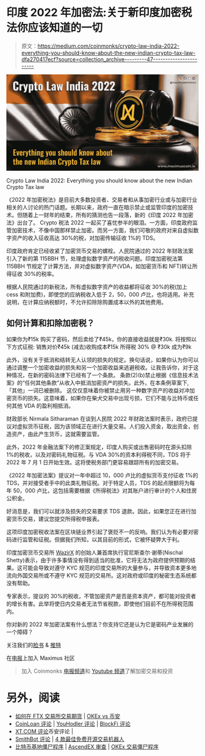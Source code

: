 # 印度 2022 年加密法:关于新印度加密税法你应该知道的一切

> 原文：<https://medium.com/coinmonks/crypto-law-india-2022-everything-you-should-know-about-the-new-indian-crypto-tax-law-dfa270417ecf?source=collection_archive---------47----------------------->

![](img/34b53bd6c9f7f76286f7de010d14be34.png)

Crypto Law India 2022: Everything you should know about the new Indian Crypto Tax law

《2022 年加密税法》是目前大多数投资者、交易者和从事加密行业或与加密行业相关的人讨论的热门话题。长期以来，政府一直在暗示禁止或监管印度的加密技术。但随着上一财年的结束，所有的猜测也告一段落，新的《印度 2022 年加密法》出台了。
Crypto 税法 2022 一起买了喜忧参半的眼泪。一方面，印度政府监管加密技术，不像中国那样禁止加密。而另一方面，我们可敬的政府对来自虚拟数字资产的收入征收高达 30%的税，对加密传输征收 1%的 TDS。

印度政府肯定已经收紧了加密货币交易的螺栓。人民院通过的 2022 年财政法案引入了新的第 115BBH 节，处理虚拟数字资产的税收问题。印度加密税法第 115BBH 节规定了计算方法，并对虚拟数字资产(VDA，如加密货币和 NFT)转让所得征收 30%的税率。

根据人民院通过的新税法，所有虚拟数字资产的收益都将征收 30%的税(加上 cess 和附加费)，即使您的应纳税收入低于 2，50，000 卢比，也将适用。补充说明，在计算应纳税额时，不允许扣除除购置成本以外的其他费用。

## 如何计算和扣除加密税？

如果你为₹15k 购买了密码，然后卖给了₹45k，你的直接收益就是₹30k.
将按照以下方式征税:
销售对价₹45k
(减去)收购成本₹15k
所得税 30% @ ₹30k 成为₹9k

此外，没有关于抵消和结转无人认领的损失的规定。换句话说，如果你认为你可以通过调整一个加密收益的损失和另一个加密收益来逃避税收。让我告诉你，对于这种情况，在新的密码法律下已经有了一个条款。
条款(2)(b)禁止根据《信息技术法案》的“任何其他条款”从收入中抵消加密资产的损失。此外，在本条例草案下,「其他」一词已被删除。
这仅仅意味着你被禁止用另一种数字资产的收益对冲加密货币的损失。这意味着，如果你在柴犬交易中出现亏损，它们不能与比特币或任何其他 VDA 的盈利相抵消。

财政部长 Nirmala Sitharaman 在谈到人民院 2022 年财政法案时表示，政府已提议对虚拟货币征税，因为该领域正在进行大量交易。人们投入资金，取出资金，创造资产，由此产生货币，这就需要监管。

此外，2022 年金融法案下的修正案规定，印度人购买或出售密码时在源头扣除 1%的税收，以及对密码礼物征税。与 VDA 30%的资本利得税不同，TDS 将于 2022 年 7 月 1 日开始生效。这将使税务部门更容易跟踪所有的加密交易。

《2022 年加密法案》提议对一年中超过 10，000 卢比的虚拟货币支付征收 1%的 TDS，并对接受者手中的此类礼物征税。对于特定人员，TDS 的起点限额将为每年 50，000 卢比，这包括需要根据《所得税法》对其账户进行审计的个人和住房公积金。

好消息是，我们可以就涉及损失的交易要求 TDS 退款。因此，如果您正在进行加密货币交易，建议您提交所得税申报表。

这项印度加密税收法案在区块链业界引起了褒贬不一的反响。我们认为有必要对密码进行监管和征税。但据我们所知，以其目前的形式，它被怀疑弊大于利。

印度加密货币交易所 [WazirX](https://wazirx.com/) 的创始人兼首席执行官尼斯查尔·谢蒂(Nischal Shetty)表示，由于许多事情没有得到适当的批准，它将无法为政府提供预期的结果。这可能会导致对遵守 KYC 规范的印度交易所的大量参与，并导致资本更多地流向外国交易所或不遵守 KYC 规范的交易所。这对政府或印度的秘密生态系统都没有帮助。

专家表示，提议的 30%的税收，不管加密资产是否是资本资产，都可能对投资者的增长有害。此举将使日内交易者无法节省税款，即使他们目前不在所得税范围内。

你对新的 2022 年加密法案有什么想法？你支持它还是认为它是密码产业发展的一个障碍？

关注我们的[脸书](https://www.facebook.com/maximustechmxz) & [推特](https://twitter.com/maximustechmxz/)

在[电报](http://t.me/maximustechmxz)上加入 Maximus 社区

> 加入 Coinmonks [电报频道](https://t.me/coincodecap)和 [Youtube 频道](https://www.youtube.com/c/coinmonks/videos)了解加密交易和投资

# 另外，阅读

*   [如何在 FTX 交易所交易期货](https://coincodecap.com/ftx-futures-trading) | [OKEx vs 币安](https://coincodecap.com/okex-vs-binance)
*   [CoinLoan 评论](https://coincodecap.com/coinloan-review) | [YouHodler 评论](/coinmonks/youhodler-4-easy-ways-to-make-money-98969b9689f2) | [BlockFi 评论](https://coincodecap.com/blockfi-review)
*   [XT.COM 评论](https://coincodecap.com/profittradingapp-for-binance)币安评论 |
*   [SmithBot 评论](https://coincodecap.com/smithbot-review) | [4 款最佳免费开源交易机器人](https://coincodecap.com/free-open-source-trading-bots)
*   [比特币基地僵尸程序](/coinmonks/coinbase-bots-ac6359e897f3) | [AscendEX 审查](/coinmonks/ascendex-review-53e829cf75fa) | [OKEx 交易僵尸程序](/coinmonks/okex-trading-bots-234920f61e60)